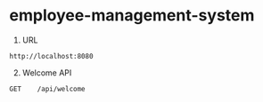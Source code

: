 # employee-management-system

1. URL

```
http://localhost:8080
```

2. Welcome API

```
GET    /api/welcome
```

